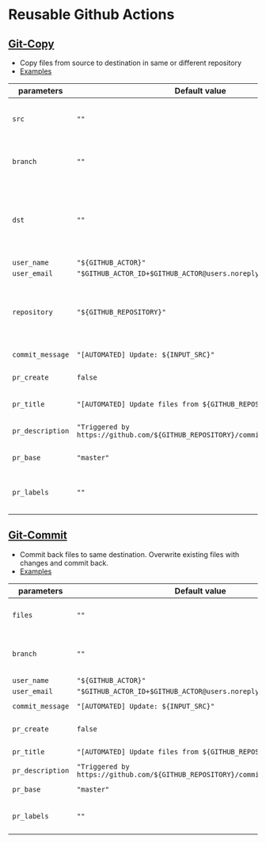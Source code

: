 # Reusable Github Actions

## [Git-Copy](https://github.com/0xsequence/actions/tree/master/git-copy)

- Copy files from source to destination in same or different repository
- [Examples](https://github.com/0xsequence/actions/blob/master/.github/workflows/git-copy.yml)

| parameters       | Default value                                                                 | Description                                                                               |
|------------------|-------------------------------------------------------------------------------|-------------------------------------------------------------------------------------------|
| `src`            | `""`                                                                          | `"Can be a file, glob pattern (/**/*.json) or folder"`                                    |
| `branch`         | `""`                                                                          | `"Target branch. Created if does not exist"`                                              |
| `dst`            | `""`                                                                          | `"Src destination. Can be ommited if you want to overwrite existing files with a change"` |
| `user_name`      | `"${GITHUB_ACTOR}"`                                                           | `"Git user"`                                                                              |
| `user_email`     | `"$GITHUB_ACTOR_ID+$GITHUB_ACTOR@users.noreply.github.com"`                   | `"Git email"`                                                                             |
| `repository`     | `"${GITHUB_REPOSITORY}"`                                                      | `"Target repository. If ommited then we use the same repository ( commit-back )"`         |
| `commit_message` | `"[AUTOMATED] Update: ${INPUT_SRC}"`                                          | `"Commit message"`                                                                        |
| `pr_create`      | `false`                                                                       | `"Create pull request or not."`                                                           | 
| `pr_title`       | `"[AUTOMATED] Update files from ${GITHUB_REPOSITORY}"`                        | `"Pull request title"`                                                                    |
| `pr_description` | `"Triggered by https://github.com/${GITHUB_REPOSITORY}/commit/${GITHUB_SHA}"` | `"Pull request description"`                                                              |
| `pr_base`        | `"master"`                                                                    | `"Pull request base"`                                                                     |
| `pr_labels`      | `""`                                                                          | `"Pull request labels separated by comma"`                                                | 

## [Git-Commit](https://github.com/0xsequence/actions/tree/master/git-commit)

- Commit back files to same destination. Overwrite existing files with changes and commit back.
- [Examples](https://github.com/0xsequence/actions/blob/master/.github/workflows/git-copy.yml)

| parameters       | Default value                                                                 | Description                                  |
|------------------|-------------------------------------------------------------------------------|----------------------------------------------|
| `files`          | `""`                                                                          | `"Can be a file, glob pattern (/**/*.json)"` |
| `branch`         | `""`                                                                          | `"Target branch. Created if does not exist"` |
| `user_name`      | `"${GITHUB_ACTOR}"`                                                           | `"Git user"`                                 |
| `user_email`     | `"$GITHUB_ACTOR_ID+$GITHUB_ACTOR@users.noreply.github.com"`                   | `"Git email"`                                |
| `commit_message` | `"[AUTOMATED] Update: ${INPUT_SRC}"`                                          | `"Commit message"`                           |
| `pr_create`      | `false`                                                                       | `"Create pull request or not."`              | 
| `pr_title`       | `"[AUTOMATED] Update files from ${GITHUB_REPOSITORY}"`                        | `"Pull request title"`                       |
| `pr_description` | `"Triggered by https://github.com/${GITHUB_REPOSITORY}/commit/${GITHUB_SHA}"` | `"Pull request description"`                 |
| `pr_base`        | `"master"`                                                                    | `"Pull request base"`                        |
| `pr_labels`      | `""`                                                                          | `"Pull request labels separated by comma"`   | 
